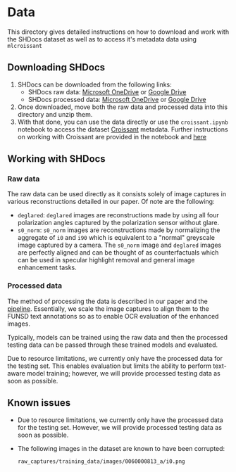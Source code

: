 # Data

This directory gives detailed instructions on how to download and work with the SHDocs dataset as well as to access it's metadata data using `mlcroissant`

## Downloading SHDocs

1. SHDocs can be downloaded from the following links:
    - SHDocs raw data: [Microsoft OneDrive](TODO) or [Google Drive](TODO)
    - SHDocs processed data: [Microsoft OneDrive](TODO) or [Google Drive](TODO)
2. Once downloaded, move both the raw data and processed data into this directory and unzip them.
3. With that done, you can use the data directly or use the `croissant.ipynb` notebook to access the dataset [Croissant](https://mlcommons.org/working-groups/data/croissant/) metadata. Further instructions on working with Croissant are provided in the notebook and [here](https://github.com/mlcommons/croissant/tree/main/)

## Working with SHDocs

### Raw data

The raw data can be used directly as it consists solely of image captures in various reconstructions detailed in our paper. Of note are the following:

- `deglared`: `deglared` images are reconstructions made by using all four polarization angles captured by the polarization sensor without glare.
- `s0_norm`: `s0_norm` images are reconstructions made by normalizing the aggregate of `i0` and `i90` which is equivalent to a "normal" greyscale image captured by a camera. The `s0_norm` image and `deglared` images are perfectly aligned and can be thought of as counterfactuals which can be used in specular highlight removal and general image enhancement tasks.

### Processed data

The method of processing the data is described in our paper and the [pipeline](https://github.com/JovinLeong/SHDocs?tab=readme-ov-file#method). Essentially, we scale the image captures to align them to the FUNSD text annotations so as to enable OCR evaluation of the enhanced images.

Typically, models can be trained using the raw data and then the processed testing data can be passed through these trained models and evaluated.

Due to resource limitations, we currently only have the processed data for the testing set. This enables evaluation but limits the ability to perform text-aware model training; however, we will provide processed testing data as soon as possible.

## Known issues

- Due to resource limitations, we currently only have the processed data for the testing set. However, we will provide processed testing data as soon as possible.
- The following images in the dataset are known to have been corrupted:

    ```{bash}
    raw_captures/training_data/images/0060000813_a/i0.png
    ```
